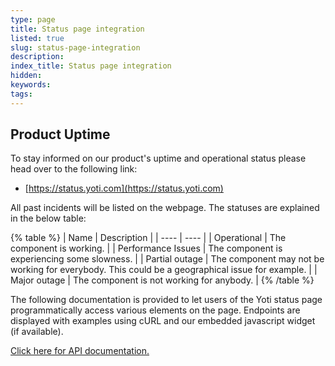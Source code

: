```yaml
---
type: page
title: Status page integration
listed: true
slug: status-page-integration
description: 
index_title: Status page integration
hidden: 
keywords: 
tags: 
---
```


## Product Uptime

To stay informed on our product's uptime and operational status please head over to the following link:

- [https://status.yoti.com](https://status.yoti.com)

All past incidents will be listed on the webpage. The statuses are explained in the below table:

{% table %}
| Name | Description | 
| ---- | ---- | 
| Operational | The component is working. | 
| Performance Issues | The component is experiencing some slowness. | 
| Partial outage | The component may not be working for everybody. This could be a geographical issue for example. | 
| Major outage | The component is not working for anybody. | 
{% /table %}

The following documentation is provided to let users of the Yoti status page programmatically access various elements on the page. Endpoints are displayed with examples using cURL and our embedded javascript widget (if available).

[Click here for API documentation.](https://status.yoti.com/api)